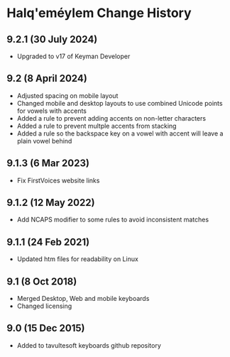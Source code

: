 Halq'eméylem Change History
============================
9.2.1 (30 July 2024)
-------------------
* Upgraded to v17 of Keyman Developer

9.2 (8 April 2024)
-------------------
* Adjusted spacing on mobile layout
* Changed mobile and desktop layouts to use combined Unicode points for vowels with accents
* Added a rule to prevent adding accents on non-letter characters
* Added a rule to prevent multple accents from stacking
* Added a rule so the backspace key on a vowel with accent will leave a plain vowel behind

9.1.3 (6 Mar 2023)
-------------------
* Fix FirstVoices website links

9.1.2 (12 May 2022)
-------------------
* Add NCAPS modifier to some rules to avoid inconsistent matches

9.1.1 (24 Feb 2021)
-------------------
* Updated htm files for readability on Linux

9.1 (8 Oct 2018)
-----------------
* Merged Desktop, Web and mobile keyboards
* Changed licensing

9.0 (15 Dec 2015)
-----------------

* Added to tavultesoft keyboards github repository
